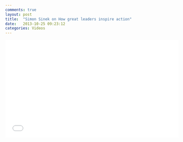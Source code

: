 ```yaml
---
comments: true
layout: post
title:  "Simon Sinek on How great leaders inspire action"
date:   2013-10-25 09:23:12
categories: Videos
---
```


<iframe width="560" height="315" src="//www.youtube.com/embed/qp0HIF3SfI4" frameborder="0" allowfullscreen></iframe>